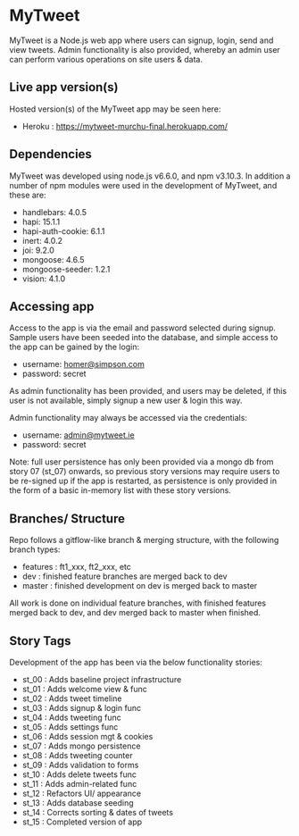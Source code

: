 # MyTweet #

MyTweet is a Node.js web app where users can signup, login, send and view tweets. Admin functionality is also provided, whereby an admin user can perform various operations on site users & data.

## Live app version(s) ##

Hosted version(s) of the MyTweet app may be seen here: 

* Heroku : https://mytweet-murchu-final.herokuapp.com/

## Dependencies ##

MyTweet was developed using node.js v6.6.0, and npm v3.10.3. In addition a number of npm modules were used in the development of MyTweet, and these are: 

* handlebars: 4.0.5
* hapi: 15.1.1
* hapi-auth-cookie: 6.1.1
* inert: 4.0.2
* joi: 9.2.0
* mongoose: 4.6.5
* mongoose-seeder: 1.2.1
* vision: 4.1.0

## Accessing app ##

Access to the app is via the email and password selected during signup. Sample users have been seeded into the database, and simple access to the app can be gained by the login:

* username: homer@simpson.com
* password: secret

As admin functionality has been provided, and users may be deleted, if this user is not available, simply signup a new user & login this way.

Admin functionality may always be accessed via the credentials:

* username: admin@mytweet.ie
* password: secret

Note: full user persistence has only been provided via a mongo db from story 07 (st_07) onwards, so previous story versions may require users to be re-signed up if the app is restarted, as persistence is only provided in the form of a basic in-memory list with these story versions.

## Branches/ Structure ##

Repo follows a gitflow-like branch & merging structure, with the following branch types:

* features : ft1_xxx, ft2_xxx, etc
* dev : finished feature branches are merged back to dev
* master : finished development on dev is merged back to master

All work is done on individual feature branches, with finished features merged back to dev, and dev merged back to master when finished.

## Story Tags ##

Development of the app has been via the below functionality stories:

* st_00 : Adds baseline project infrastructure
* st_01 : Adds welcome view & func
* st_02 : Adds tweet timeline
* st_03 : Adds signup & login func
* st_04 : Adds tweeting func
* st_05 : Adds settings func
* st_06 : Adds session mgt & cookies
* st_07 : Adds mongo persistence
* st_08 : Adds tweeting counter
* st_09 : Adds validation to forms
* st_10 : Adds delete tweets func
* st_11 : Adds admin-related func
* st_12 : Refactors UI/ appearance
* st_13 : Adds database seeding
* st_14 : Corrects sorting & dates of tweets
* st_15 : Completed version of app